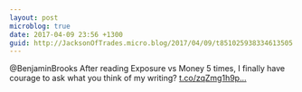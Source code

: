 ```yaml
---
layout: post
microblog: true
date: 2017-04-09 23:56 +1300
guid: http://JacksonOfTrades.micro.blog/2017/04/09/t851025938334613505.html
---
```

@BenjaminBrooks After reading Exposure vs Money 5 times, I finally have courage to ask what you think of my writing? [t.co/zqZmg1h9p...](https://t.co/zqZmg1h9pk)

